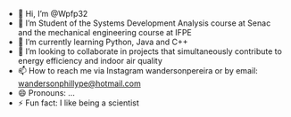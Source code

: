 - 👋 Hi, I’m @Wpfp32
- 👀 I’m Student of the Systems Development Analysis course at Senac and the mechanical engineering course at IFPE
- 🌱 I’m currently learning Python, Java and C++
- 💞️ I’m looking to collaborate in projects that simultaneously contribute to energy efficiency and indoor air quality
- 📫 How to reach me via Instagram wandersonpereira or by email: wandersonphillype@hotmail.com
- 😄 Pronouns: ...
- ⚡ Fun fact: I like being a scientist

<!---
Wpfp32/Wpfp32 is a ✨ special ✨ repository because its `README.md` (this file) appears on your GitHub profile.
You can click the Preview link to take a look at your changes.
--->
